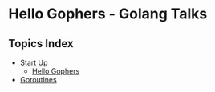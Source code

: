 # Hello Gophers - Golang Talks

## Topics Index

- [Start Up](./start-up/)
    - [Hello Gophers](start-up/hello-gophers.html)
- [Goroutines](./goroutines/)
